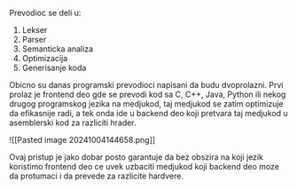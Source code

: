 Prevodioc se deli u:
1. Lekser
2. Parser
3. Semanticka analiza
4. Optimizacija
5. Generisanje koda

Obicno su danas programski prevodioci napisani da budu dvoprolazni. Prvi prolaz je frontend deo gde se prevodi kod sa C, C++, Java, Python ili nekog drugog programskog jezika na medjukod, taj medjukod se zatim optimizuje da efikasnije radi, a tek onda ide u backend deo koji pretvara taj medjukod u asemblerski kod za razliciti hrader.

![[Pasted image 20241004144658.png]]

Ovaj pristup je jako dobar posto garantuje da bez obszira na koji jezik koristimo frontend deo ce uvek uzbaciti medjukod koji backend deo moze da protumaci i da prevede za razlicite hardvere.